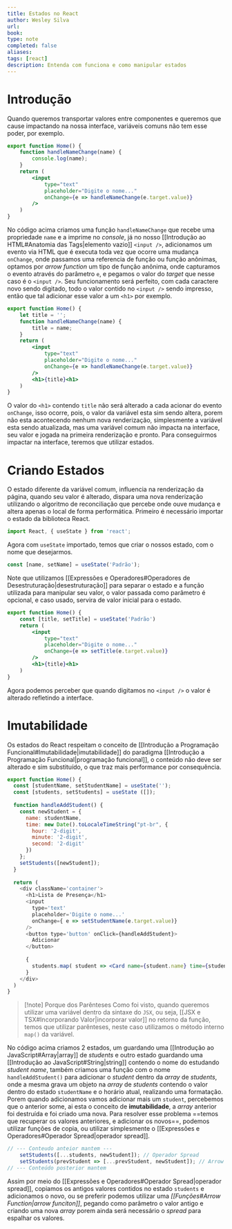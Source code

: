 ```yaml
---
title: Estados no React
author: Wesley Silva
url:
book:
type: note
completed: false
aliases:
tags: [react]
description: Entenda com funciona e como manipular estados
---
```

# Introdução
Quando queremos transportar valores entre componentes e queremos que cause impactando na nossa interface, variáveis comuns não tem esse poder, por exemplo.

```jsx
export function Home() {
	function handleNameChange(name) {
		console.log(name);
	}
	return (
		<input
			type="text"
			placeholder="Digite o nome..."
			onChange={e => handleNameChange(e.target.value)}
		/>
	)
}
```

No código acima criamos uma função `handleNameChange` que recebe uma propriedade `name` e a imprime no _console_, já no nosso [[Introdução ao HTML#Anatomia das Tags|elemento vazio]] `<input />`, adicionamos um evento via HTML que é executa toda vez que ocorre uma mudança `onChange`, onde passamos uma referencia de função ou função anônimas, optamos por _arrow function_ um tipo de função anônima, onde capturamos o evento através do parâmetro `e`, e pegamos o valor do _target_ que nesse caso é o `<input />`.
Seu funcionamento será perfeito, com cada caractere novo sendo digitado, todo o valor contido no `<input />` sendo impresso, então que tal adicionar esse valor a um `<h1>` por exemplo.

```jsx
export function Home() {
	let title = '';
	function handleNameChange(name) {
		title = name;
	}
	return (
		<input
			type="text"
			placeholder="Digite o nome..."
			onChange={e => handleNameChange(e.target.value)}
		/>
		<h1>{title}<h1>
	)
}
```

O valor do `<h1>` contendo `title` não será alterado a cada acionar do evento `onChange`,  isso ocorre, pois, o valor da variável esta sim sendo altera, porem não esta acontecendo nenhum nova renderização, simplesmente a variável esta sendo atualizada, mas uma variável comum não impacta na interface, seu valor e jogada na primeira renderização e pronto.
Para conseguirmos impactar na interface, teremos que utilizar estados.

# Criando Estados
O estado diferente da variável comum, influencia na renderização da página, quando seu valor é alterado, dispara uma nova renderização utilizando o algoritmo de reconciliação que percebe onde ouve mudança e altera apenas o local de forma performática.
Primeiro é necessário importar o estado da biblioteca React.

```js
import React, { useState } from 'react';
```

Agora com `useState` importado, temos que criar o nossos estado, com o nome que desejarmos.

```js
const [name, setName] = useState('Padrão');
```

Note que utilizamos [[Expressões e Operadores#Operadores de Desestruturação|desestruturação]] para separar o estado e a função utilizada para manipular seu valor, o valor passada como parâmetro é opcional, e caso usado, servira de valor inicial para o estado.
```jsx
export function Home() {
	const [title, setTitle] = useState('Padrão')
	return (
		<input
			type="text"
			placeholder="Digite o nome..."
			onChange={e => setTitle(e.target.value)}
		/>
		<h1>{title}<h1>
	)
}
```

Agora podemos perceber que quando digitamos no `<input />` o valor é alterado refletindo a interface.

# Imutabilidade
Os estados do React respeitam o conceito de [[Introdução a Programação Funcional#Imutabilidade|imutabilidade]] do paradigma [[Introdução a Programação Funcional|programação funcional]], o conteúdo não deve ser alterado e sim substituído, o que traz mais performance por consequência.

```jsx
export function Home() {
  const [studentName, setStudentName] = useState('');
  const [students, setStudents] = useState ([]);
  
  function handleAddStudent() {
    const newStudent = {
      name: studentName,
      time: new Date().toLocaleTimeString("pt-br", {
        hour: '2-digit',
        minute: '2-digit',
        second: '2-digit'
      })
    };
    setStudents([newStudent]);
  }
  
  return (
    <div className='container'>
      <h1>Lista de Presença</h1>
      <input
        type='text'
        placeholder='Digite o nome...'
        onChange={ e => setStudentName(e.target.value)}
      />
      <button type='button' onClick={handleAddStudent}>
        Adicionar
      </button>
  
      {
        students.map( student => <Card name={student.name} time={student.time}/>)
      }
    </div>
  )
}
```

>[!note] Porque dos Parênteses
>Como foi visto, quando queremos utilizar uma variável dentro da sintaxe do `JSX`, ou seja, [[JSX e TSX#Incorporando Valor|incorporar valor]] no retorno da função, temos que utilizar parênteses, neste caso utilizamos o método interno `map()` da variável.

No código acima criamos 2 estados, um guardando uma [[Introdução ao JavaScript#Array|array]] de _students_ e outro estado guardando uma [[Introdução ao JavaScript#String|string]] contendo o nome do estudando _student name_, também criamos uma função com o nome `handleAddStudent()` para adicionar o _student_ dentro da _array_ de _students_, onde a mesma grava um objeto na _array_ de _students_ contendo o valor dentro do estado `studentName` e o horário atual, realizando uma formatação.
Porem quando adicionamos vamos adicionar mais um `student`, percebemos que o anterior some, ai esta o conceito de **imutabilidade**, a _array_ anterior foi destruída e foi criado uma nova.
Para resolver esse problema ==temos que recuperar os valores anteriores, e adicionar os  novos==, podemos utilizar funções de copia, ou utilizar simplesmente o [[Expressões e Operadores#Operador Spread|operador spread]].

```js
// --- Conteudo anteior mantem ---
    setStudents([...students, newStudent]); // Operador Spread
    setStudents(prevStudent => [...prevStudent, newStudent]); // Arrow Function com Spread
// --- Conteúdo posterior mantem
```

Assim por meio do [[Expressões e Operadores#Operador Spread|operador spread]], copiamos os antigos valores contidos no estado `students` e adicionamos o novo, ou se preferir podemos utilizar uma _[[Funções#*Arrow Function*|arrow funciton]]_, pegando como parâmetro o valor antigo e criando uma nova _array_ porem ainda será necessário o _spread_ para espalhar os valores.